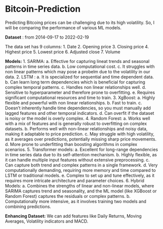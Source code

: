 # Bitcoin-Prediction

Predicting Bitcoing prices can be challenging due to its high volatility. So, I will be comparing the performance of various ML models.

**Dataset** : from 2014-09-17  to  2022-02-19

The data set has 9 columns:
      1. Date
      2. Opening price
      3. Closing price
      4. Highest price
      5. Lowest price
      6. Adjusted close
      7. Volume

**Models:**
      1. SARIMA:
            a. Effective for capturing lineat trends and seasonal patterns in time series data.
            b. Low computational cost.
            c. It struggles with non linear patterns which may pose a probelm due to the volatility in our data.
      2. LSTM :
            a. It is specialized for sequential and time dependent data.
            b. Can learn long term dependencies which is beneficial for capturing complex temporal patterns.
            c. Handles non linear relationships well.
            d. Sensitive to hyperparameter and therefore prone to overfitting.
            e. Requires significant computational resources and time to train.
      3. XgBoost:
            a. Highly flexible and powerful with non linear relationships.
            b. Fast to train.
            c. Doesn’t inherently handle time dependencies, so you must manually add lagged features and other temporal indicators.
            d. Can overfit if the dataset is noisy or the model is overly complex.
      4. Random Forest:
            a. Works well with a mix of features and is generally robust to overfitting on complex datasets.
            b. Performs well with non-linear relationships and noisy data, making it adaptable to price prediction.
            c. May struggle with high volatility, as it averages over predictions, potentially missing sharp price movements.
            d. More prone to underfitting than boosting algorithms in complex scenarios.
      5. Transformer models:
            a. Excellent for long-range dependencies in time series data due to its self-attention mechanism.
            b. Highly flexible, as it can handle multiple input features without extensive preprocessing.
            c. Can capture both trend and complex patterns in a single framework.
            d. Very computationally demanding, requiring more memory and time compared to LSTM or traditional models.
            e. Complex to set up and tune effectively, as it requires more intricate architecture and parameter choices.
      6. Hybrid Models: 
            a. Combines the strengths of linear and non-linear models, where SARIMA captures trend and seasonality, and the ML model (like XGBoost or Random Forest) captures the residuals or complex patterns.
            b. Computationally more intensive, as it involves training two models and combining predictions.

**Enhancing Dataset:**  We can add features like Daily Returns, Moving Averages, Volatility indicators and MACD. 
